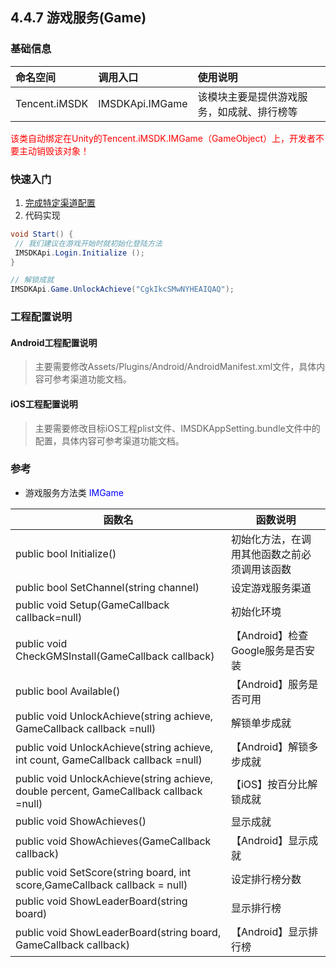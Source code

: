 ## 4.4.7 游戏服务(Game)

### 基础信息

| 命名空间 | 调用入口 |使用说明|
| :-- |:-- |:--|
| Tencent.iMSDK | IMSDKApi.IMGame |该模块主要是提供游戏服务，如成就、排行榜等|

<font color=red>该类自动绑定在Unity的Tencent.iMSDK.IMGame（GameObject）上，开发者不要主动销毁该对象！</font>


### 快速入门

1. [完成特定渠道配置](../../Channel/README.md)
2. 代码实现

```cs
void Start() {
 // 我们建议在游戏开始时就初始化登陆方法
 IMSDKApi.Login.Initialize ();
}

// 解锁成就
IMSDKApi.Game.UnlockAchieve("CgkIkcSMwNYHEAIQAQ");

```

### 工程配置说明

#### Android工程配置说明

> 主要需要修改Assets/Plugins/Android/AndroidManifest.xml文件，具体内容可参考渠道功能文档。

#### iOS工程配置说明

> 主要需要修改目标iOS工程plist文件、IMSDKAppSetting.bundle文件中的配置，具体内容可参考渠道功能文档。
    
### 参考

* 游戏服务方法类 <font color=blue>IMGame</font>

| 函数名 | 函数说明 |
| -- | -- |
| public bool Initialize() | 初始化方法，在调用其他函数之前必须调用该函数 |
| public bool SetChannel(string channel) | 设定游戏服务渠道 |
| public void Setup(GameCallback callback=null) | 初始化环境 |
| public void CheckGMSInstall(GameCallback callback) | 【Android】检查Google服务是否安装 |
| public bool Available() | 【Android】服务是否可用 |
| public void UnlockAchieve(string achieve, GameCallback callback =null) | 解锁单步成就 |
| public void UnlockAchieve(string achieve, int count, GameCallback callback =null) | 【Android】解锁多步成就 |
| public void UnlockAchieve(string achieve, double percent, GameCallback callback =null) | 【iOS】按百分比解锁成就 |
| public void ShowAchieves() | 显示成就 |
| public void ShowAchieves(GameCallback callback) | 【Android】显示成就 |
| public void SetScore(string board, int score,GameCallback callback = null) | 设定排行榜分数 |
| public void ShowLeaderBoard(string board) | 显示排行榜 | 
| public void ShowLeaderBoard(string board, GameCallback callback) | 【Android】显示排行榜 |




